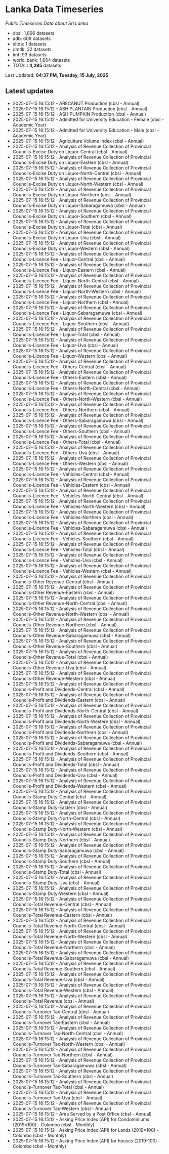 # Lanka Data Timeseries
*Public Timeseries Data about Sri Lanka*

* cbsl: 1,896 datasets
* adb: 609 datasets
* sltda: 1 datasets
* dmtlk: 32 datasets
* imf: 93 datasets
* world_bank: 1,664 datasets
* TOTAL: **4,295** datasets

Last Updated: **04:37 PM, Tuesday, 15 July, 2025**

## Latest updates

* 2025-07-15 16:15:12 - ARECANUT Production (cbsl - Annual)
* 2025-07-15 16:15:12 - ASH PLANTAIN Production (cbsl - Annual)
* 2025-07-15 16:15:12 - ASH PUMPKIN Production (cbsl - Annual)
* 2025-07-15 16:15:12 - Admitted for University Education - Female (cbsl - Academic Year)
* 2025-07-15 16:15:12 - Admitted for University Education - Male (cbsl - Academic Year)
* 2025-07-15 16:15:12 - Agriculture Volume Index (cbsl - Annual)
* 2025-07-15 16:15:12 - Analysis of Revenue Collection of Provincial Councils-Excise Duty on Liquor-Central (cbsl - Annual)
* 2025-07-15 16:15:12 - Analysis of Revenue Collection of Provincial Councils-Excise Duty on Liquor-Eastern (cbsl - Annual)
* 2025-07-15 16:15:12 - Analysis of Revenue Collection of Provincial Councils-Excise Duty on Liquor-North-Central (cbsl - Annual)
* 2025-07-15 16:15:12 - Analysis of Revenue Collection of Provincial Councils-Excise Duty on Liquor-North-Western (cbsl - Annual)
* 2025-07-15 16:15:12 - Analysis of Revenue Collection of Provincial Councils-Excise Duty on Liquor-Northern (cbsl - Annual)
* 2025-07-15 16:15:12 - Analysis of Revenue Collection of Provincial Councils-Excise Duty on Liquor-Sabaragamuwa (cbsl - Annual)
* 2025-07-15 16:15:12 - Analysis of Revenue Collection of Provincial Councils-Excise Duty on Liquor-Southern (cbsl - Annual)
* 2025-07-15 16:15:12 - Analysis of Revenue Collection of Provincial Councils-Excise Duty on Liquor-Total (cbsl - Annual)
* 2025-07-15 16:15:12 - Analysis of Revenue Collection of Provincial Councils-Excise Duty on Liquor-Uva (cbsl - Annual)
* 2025-07-15 16:15:12 - Analysis of Revenue Collection of Provincial Councils-Excise Duty on Liquor-Western (cbsl - Annual)
* 2025-07-15 16:15:12 - Analysis of Revenue Collection of Provincial Councils-Licence Fee - Liquor-Central (cbsl - Annual)
* 2025-07-15 16:15:12 - Analysis of Revenue Collection of Provincial Councils-Licence Fee - Liquor-Eastern (cbsl - Annual)
* 2025-07-15 16:15:12 - Analysis of Revenue Collection of Provincial Councils-Licence Fee - Liquor-North-Central (cbsl - Annual)
* 2025-07-15 16:15:12 - Analysis of Revenue Collection of Provincial Councils-Licence Fee - Liquor-North-Western (cbsl - Annual)
* 2025-07-15 16:15:12 - Analysis of Revenue Collection of Provincial Councils-Licence Fee - Liquor-Northern (cbsl - Annual)
* 2025-07-15 16:15:12 - Analysis of Revenue Collection of Provincial Councils-Licence Fee - Liquor-Sabaragamuwa (cbsl - Annual)
* 2025-07-15 16:15:12 - Analysis of Revenue Collection of Provincial Councils-Licence Fee - Liquor-Southern (cbsl - Annual)
* 2025-07-15 16:15:12 - Analysis of Revenue Collection of Provincial Councils-Licence Fee - Liquor-Total (cbsl - Annual)
* 2025-07-15 16:15:12 - Analysis of Revenue Collection of Provincial Councils-Licence Fee - Liquor-Uva (cbsl - Annual)
* 2025-07-15 16:15:12 - Analysis of Revenue Collection of Provincial Councils-Licence Fee - Liquor-Western (cbsl - Annual)
* 2025-07-15 16:15:12 - Analysis of Revenue Collection of Provincial Councils-Licence Fee - Others-Central (cbsl - Annual)
* 2025-07-15 16:15:12 - Analysis of Revenue Collection of Provincial Councils-Licence Fee - Others-Eastern (cbsl - Annual)
* 2025-07-15 16:15:12 - Analysis of Revenue Collection of Provincial Councils-Licence Fee - Others-North-Central (cbsl - Annual)
* 2025-07-15 16:15:12 - Analysis of Revenue Collection of Provincial Councils-Licence Fee - Others-North-Western (cbsl - Annual)
* 2025-07-15 16:15:12 - Analysis of Revenue Collection of Provincial Councils-Licence Fee - Others-Northern (cbsl - Annual)
* 2025-07-15 16:15:12 - Analysis of Revenue Collection of Provincial Councils-Licence Fee - Others-Sabaragamuwa (cbsl - Annual)
* 2025-07-15 16:15:12 - Analysis of Revenue Collection of Provincial Councils-Licence Fee - Others-Southern (cbsl - Annual)
* 2025-07-15 16:15:12 - Analysis of Revenue Collection of Provincial Councils-Licence Fee - Others-Total (cbsl - Annual)
* 2025-07-15 16:15:12 - Analysis of Revenue Collection of Provincial Councils-Licence Fee - Others-Uva (cbsl - Annual)
* 2025-07-15 16:15:12 - Analysis of Revenue Collection of Provincial Councils-Licence Fee - Others-Western (cbsl - Annual)
* 2025-07-15 16:15:12 - Analysis of Revenue Collection of Provincial Councils-Licence Fee - Vehicles-Central (cbsl - Annual)
* 2025-07-15 16:15:12 - Analysis of Revenue Collection of Provincial Councils-Licence Fee - Vehicles-Eastern (cbsl - Annual)
* 2025-07-15 16:15:12 - Analysis of Revenue Collection of Provincial Councils-Licence Fee - Vehicles-North-Central (cbsl - Annual)
* 2025-07-15 16:15:12 - Analysis of Revenue Collection of Provincial Councils-Licence Fee - Vehicles-North-Western (cbsl - Annual)
* 2025-07-15 16:15:12 - Analysis of Revenue Collection of Provincial Councils-Licence Fee - Vehicles-Northern (cbsl - Annual)
* 2025-07-15 16:15:12 - Analysis of Revenue Collection of Provincial Councils-Licence Fee - Vehicles-Sabaragamuwa (cbsl - Annual)
* 2025-07-15 16:15:12 - Analysis of Revenue Collection of Provincial Councils-Licence Fee - Vehicles-Southern (cbsl - Annual)
* 2025-07-15 16:15:12 - Analysis of Revenue Collection of Provincial Councils-Licence Fee - Vehicles-Total (cbsl - Annual)
* 2025-07-15 16:15:12 - Analysis of Revenue Collection of Provincial Councils-Licence Fee - Vehicles-Uva (cbsl - Annual)
* 2025-07-15 16:15:12 - Analysis of Revenue Collection of Provincial Councils-Licence Fee - Vehicles-Western (cbsl - Annual)
* 2025-07-15 16:15:12 - Analysis of Revenue Collection of Provincial Councils-Other Revenue-Central (cbsl - Annual)
* 2025-07-15 16:15:12 - Analysis of Revenue Collection of Provincial Councils-Other Revenue-Eastern (cbsl - Annual)
* 2025-07-15 16:15:12 - Analysis of Revenue Collection of Provincial Councils-Other Revenue-North-Central (cbsl - Annual)
* 2025-07-15 16:15:12 - Analysis of Revenue Collection of Provincial Councils-Other Revenue-North-Western (cbsl - Annual)
* 2025-07-15 16:15:12 - Analysis of Revenue Collection of Provincial Councils-Other Revenue-Northern (cbsl - Annual)
* 2025-07-15 16:15:12 - Analysis of Revenue Collection of Provincial Councils-Other Revenue-Sabaragamuwa (cbsl - Annual)
* 2025-07-15 16:15:12 - Analysis of Revenue Collection of Provincial Councils-Other Revenue-Southern (cbsl - Annual)
* 2025-07-15 16:15:12 - Analysis of Revenue Collection of Provincial Councils-Other Revenue-Total (cbsl - Annual)
* 2025-07-15 16:15:12 - Analysis of Revenue Collection of Provincial Councils-Other Revenue-Uva (cbsl - Annual)
* 2025-07-15 16:15:12 - Analysis of Revenue Collection of Provincial Councils-Other Revenue-Western (cbsl - Annual)
* 2025-07-15 16:15:12 - Analysis of Revenue Collection of Provincial Councils-Profit and Dividends-Central (cbsl - Annual)
* 2025-07-15 16:15:12 - Analysis of Revenue Collection of Provincial Councils-Profit and Dividends-Eastern (cbsl - Annual)
* 2025-07-15 16:15:12 - Analysis of Revenue Collection of Provincial Councils-Profit and Dividends-North-Central (cbsl - Annual)
* 2025-07-15 16:15:12 - Analysis of Revenue Collection of Provincial Councils-Profit and Dividends-North-Western (cbsl - Annual)
* 2025-07-15 16:15:12 - Analysis of Revenue Collection of Provincial Councils-Profit and Dividends-Northern (cbsl - Annual)
* 2025-07-15 16:15:12 - Analysis of Revenue Collection of Provincial Councils-Profit and Dividends-Sabaragamuwa (cbsl - Annual)
* 2025-07-15 16:15:12 - Analysis of Revenue Collection of Provincial Councils-Profit and Dividends-Southern (cbsl - Annual)
* 2025-07-15 16:15:12 - Analysis of Revenue Collection of Provincial Councils-Profit and Dividends-Total (cbsl - Annual)
* 2025-07-15 16:15:12 - Analysis of Revenue Collection of Provincial Councils-Profit and Dividends-Uva (cbsl - Annual)
* 2025-07-15 16:15:12 - Analysis of Revenue Collection of Provincial Councils-Profit and Dividends-Western (cbsl - Annual)
* 2025-07-15 16:15:12 - Analysis of Revenue Collection of Provincial Councils-Stamp Duty-Central (cbsl - Annual)
* 2025-07-15 16:15:12 - Analysis of Revenue Collection of Provincial Councils-Stamp Duty-Eastern (cbsl - Annual)
* 2025-07-15 16:15:12 - Analysis of Revenue Collection of Provincial Councils-Stamp Duty-North-Central (cbsl - Annual)
* 2025-07-15 16:15:12 - Analysis of Revenue Collection of Provincial Councils-Stamp Duty-North-Western (cbsl - Annual)
* 2025-07-15 16:15:12 - Analysis of Revenue Collection of Provincial Councils-Stamp Duty-Northern (cbsl - Annual)
* 2025-07-15 16:15:12 - Analysis of Revenue Collection of Provincial Councils-Stamp Duty-Sabaragamuwa (cbsl - Annual)
* 2025-07-15 16:15:12 - Analysis of Revenue Collection of Provincial Councils-Stamp Duty-Southern (cbsl - Annual)
* 2025-07-15 16:15:12 - Analysis of Revenue Collection of Provincial Councils-Stamp Duty-Total (cbsl - Annual)
* 2025-07-15 16:15:12 - Analysis of Revenue Collection of Provincial Councils-Stamp Duty-Uva (cbsl - Annual)
* 2025-07-15 16:15:12 - Analysis of Revenue Collection of Provincial Councils-Stamp Duty-Western (cbsl - Annual)
* 2025-07-15 16:15:12 - Analysis of Revenue Collection of Provincial Councils-Total Revenue-Central (cbsl - Annual)
* 2025-07-15 16:15:12 - Analysis of Revenue Collection of Provincial Councils-Total Revenue-Eastern (cbsl - Annual)
* 2025-07-15 16:15:12 - Analysis of Revenue Collection of Provincial Councils-Total Revenue-North-Central (cbsl - Annual)
* 2025-07-15 16:15:12 - Analysis of Revenue Collection of Provincial Councils-Total Revenue-North-Western (cbsl - Annual)
* 2025-07-15 16:15:12 - Analysis of Revenue Collection of Provincial Councils-Total Revenue-Northern (cbsl - Annual)
* 2025-07-15 16:15:12 - Analysis of Revenue Collection of Provincial Councils-Total Revenue-Sabaragamuwa (cbsl - Annual)
* 2025-07-15 16:15:12 - Analysis of Revenue Collection of Provincial Councils-Total Revenue-Southern (cbsl - Annual)
* 2025-07-15 16:15:12 - Analysis of Revenue Collection of Provincial Councils-Total Revenue-Uva (cbsl - Annual)
* 2025-07-15 16:15:12 - Analysis of Revenue Collection of Provincial Councils-Total Revenue-Western (cbsl - Annual)
* 2025-07-15 16:15:12 - Analysis of Revenue Collection of Provincial Councils-Total Revenue (cbsl - Annual)
* 2025-07-15 16:15:12 - Analysis of Revenue Collection of Provincial Councils-Turnover Tax-Central (cbsl - Annual)
* 2025-07-15 16:15:12 - Analysis of Revenue Collection of Provincial Councils-Turnover Tax-Eastern (cbsl - Annual)
* 2025-07-15 16:15:12 - Analysis of Revenue Collection of Provincial Councils-Turnover Tax-North-Central (cbsl - Annual)
* 2025-07-15 16:15:12 - Analysis of Revenue Collection of Provincial Councils-Turnover Tax-North-Western (cbsl - Annual)
* 2025-07-15 16:15:12 - Analysis of Revenue Collection of Provincial Councils-Turnover Tax-Northern (cbsl - Annual)
* 2025-07-15 16:15:12 - Analysis of Revenue Collection of Provincial Councils-Turnover Tax-Sabaragamuwa (cbsl - Annual)
* 2025-07-15 16:15:12 - Analysis of Revenue Collection of Provincial Councils-Turnover Tax-Southern (cbsl - Annual)
* 2025-07-15 16:15:12 - Analysis of Revenue Collection of Provincial Councils-Turnover Tax-Total (cbsl - Annual)
* 2025-07-15 16:15:12 - Analysis of Revenue Collection of Provincial Councils-Turnover Tax-Uva (cbsl - Annual)
* 2025-07-15 16:15:12 - Analysis of Revenue Collection of Provincial Councils-Turnover Tax-Western (cbsl - Annual)
* 2025-07-15 16:15:12 - Area Served by a Post Office (cbsl - Annual)
* 2025-07-15 16:15:12 - Asking Price Index (API) for Condominiums (2019=100) - Colombo (cbsl - Monthly)
* 2025-07-15 16:15:12 - Asking Price Index (API) for Lands (2019=100) - Colombo (cbsl - Monthly)
* 2025-07-15 16:15:12 - Asking Price Index (API) for houses (2019-100) - Colombo (cbsl - Monthly)
